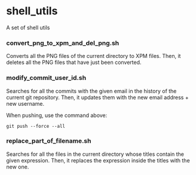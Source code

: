 # shell_utils
A set of shell utils

### convert_png_to_xpm_and_del_png.sh
Converts all the PNG files of the current directory to XPM files.
Then, it deletes all the PNG files that have just been converted.

### modify_commit_user_id.sh
Searches for all the commits with the given email in the history of the current git repository.
Then, it updates them with the new email address + new username.

When pushing, use the command above:
```
git push --force --all
```

### replace_part_of_filename.sh
Searches for all the files in the current directory whose titles contain the given expression.
Then, it replaces the expression inside the titles with the new one.
